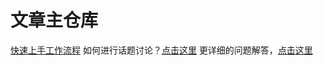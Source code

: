 # 文章主仓库
[快速上手工作流程](https://github.com/lushanxy/main-articles/wiki/%E7%AE%80%E6%98%8E%E6%95%99%E7%A8%8B)
如何进行话题讨论？[点击这里](https://github.com/lushanxy/topic)
更详细的问题解答，[点击这里](https://github.com/lushanxy/main-articles/wiki/%E8%AF%A6%E7%BB%86%E8%AF%B4%E6%98%8E)
